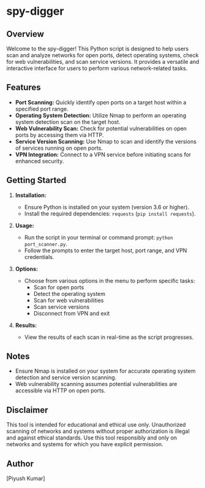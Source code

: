 # spy-digger

## Overview

Welcome to the spy-digger! This Python script is designed to help users scan and analyze networks for open ports, detect operating systems, check for web vulnerabilities, and scan service versions. It provides a versatile and interactive interface for users to perform various network-related tasks.

## Features

- **Port Scanning:** Quickly identify open ports on a target host within a specified port range.
- **Operating System Detection:** Utilize Nmap to perform an operating system detection scan on the target host.
- **Web Vulnerability Scan:** Check for potential vulnerabilities on open ports by accessing them via HTTP.
- **Service Version Scanning:** Use Nmap to scan and identify the versions of services running on open ports.
- **VPN Integration:** Connect to a VPN service before initiating scans for enhanced security.

## Getting Started

1. **Installation:**
   - Ensure Python is installed on your system (version 3.6 or higher).
   - Install the required dependencies: `requests` (`pip install requests`).

2. **Usage:**
   - Run the script in your terminal or command prompt: `python port_scanner.py`.
   - Follow the prompts to enter the target host, port range, and VPN credentials.

3. **Options:**
   - Choose from various options in the menu to perform specific tasks:
     - Scan for open ports
     - Detect the operating system
     - Scan for web vulnerabilities
     - Scan service versions
     - Disconnect from VPN and exit

4. **Results:**
   - View the results of each scan in real-time as the script progresses.

## Notes

- Ensure Nmap is installed on your system for accurate operating system detection and service version scanning.
- Web vulnerability scanning assumes potential vulnerabilities are accessible via HTTP on open ports.

## Disclaimer

This tool is intended for educational and ethical use only. Unauthorized scanning of networks and systems without proper authorization is illegal and against ethical standards. Use this tool responsibly and only on networks and systems for which you have explicit permission.

## Author

[Piyush Kumar]
